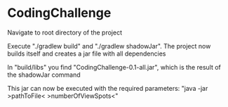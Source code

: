 # CodingChallenge
<p> Navigate to root directory of the project </p>
<p> Execute "./gradlew build" and "./gradlew shadowJar". The project now builds itself and creates a jar file with all dependencies</p>
<p> In "build/libs" you find "CodingChallenge-0.1-all.jar", which is the result of the shadowJar command </p>
<p> This jar can now be executed with the required parameters: "java -jar >pathToFile< >numberOfViewSpots<" </p>
